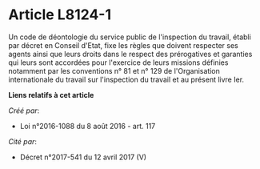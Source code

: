 # Article L8124-1

Un code de déontologie du service public de l'inspection du travail, établi par décret en Conseil d'Etat, fixe les règles que
doivent respecter ses agents ainsi que leurs droits dans le respect des prérogatives et garanties qui leurs sont accordées
pour l'exercice de leurs missions définies notamment par les conventions n° 81 et n° 129 de l'Organisation internationale du
travail sur l'inspection du travail et au présent livre Ier.

**Liens relatifs à cet article**

_Créé par_:

  - Loi n°2016-1088 du 8 août 2016 - art. 117

_Cité par_:

  - Décret n°2017-541 du 12 avril 2017 (V)
